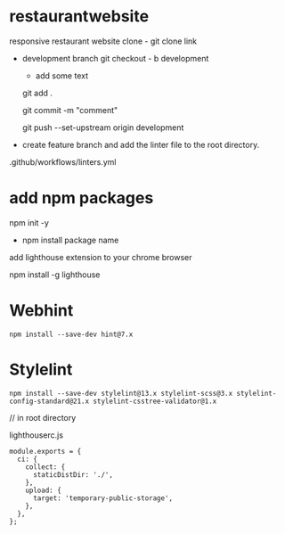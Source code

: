 # restaurantwebsite

responsive restaurant website
clone -
git clone link

- development branch
  git checkout - b development

  - add some text

  git add .

  git commit -m "comment"

  git push --set-upstream origin development

- create feature branch and add the linter file to the root directory.

.github/workflows/linters.yml

# add npm packages

npm init -y

- npm install package name

add lighthouse extension to your chrome browser

npm install -g lighthouse

# Webhint

```
npm install --save-dev hint@7.x
```

# Stylelint

```
npm install --save-dev stylelint@13.x stylelint-scss@3.x stylelint-config-standard@21.x stylelint-csstree-validator@1.x

```

// in root directory

lighthouserc.js

```
module.exports = {
  ci: {
    collect: {
      staticDistDir: './',
    },
    upload: {
      target: 'temporary-public-storage',
    },
  },
};

```
